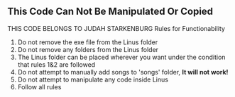 This Code Can Not Be Manipulated Or Copied
------------------------------------------------------
THIS CODE BELONGS TO JUDAH STARKENBURG
Rules for Functionability
1. Do not remove the exe file from the Linus folder
2. Do not remove any folders from the Linus folder
3. The Linus folder can be placed wherever you want under the condition that rules 1&2 are followed
4. Do not attempt to manually add songs to 'songs' folder, **It will not work!**
5. Do not attempt to manipulate any code inside Linus
6. Follow all rules
